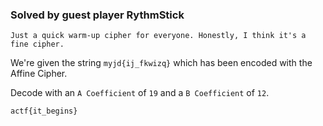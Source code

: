 ### Solved by guest player RythmStick

```
Just a quick warm-up cipher for everyone. Honestly, I think it's a fine cipher.
```

We're given the string `myjd{ij_fkwizq}` which has been encoded with the Affine Cipher.

Decode with an `A Coefficient` of `19` and a `B Coefficient` of `12`.

`actf{it_begins}`
